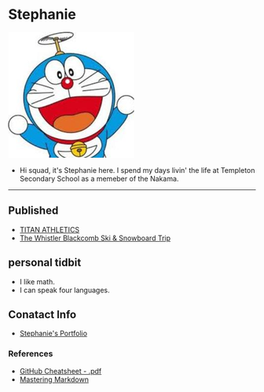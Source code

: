 # Stephanie

![](_assets/6f1d0bdf-65e7-41d2-8aa3-027dae1d0c27.jpg)


- Hi squad, it's Stephanie here. I spend my days livin' the life at Templeton Secondary School as a memeber of the Nakama.

___

## Published
- [TITAN ATHLETICS](https://medium.com/@newsletter_54417/titan-athletics-2142817e720d)
- [The Whistler Blackcomb Ski & Snowboard Trip](https://medium.com/@newsletter_54417/the-whistler-blackcomb-ski-and-snowboard-trip-2825f9f36544)



## personal tidbit 
- I like math.
- I can speak four languages. 



## Conatact Info
- [Stephanie's Portfolio](https://sites.google.com/templeton.vsb.bc.ca/stephso/home)








### References
- [GitHub Cheatsheet - .pdf](https://guides.github.com/pdfs/markdown-cheatsheet-online.pdf)
- [Mastering Markdown](https://guides.github.com/features/mastering-markdown/)
